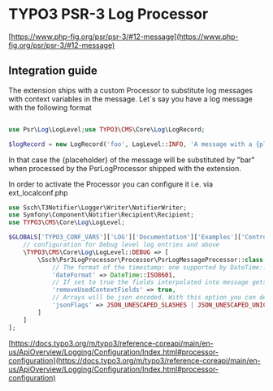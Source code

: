 # TYPO3 PSR-3 Log Processor
[https://www.php-fig.org/psr/psr-3/#12-message](https://www.php-fig.org/psr/psr-3/#12-message)

## Integration guide
The extension ships with a custom Processor to substitute log messages with context variables in the message.
Let´s say you have a log message with the following format

```php

use Psr\Log\LogLevel;use TYPO3\CMS\Core\Log\LogRecord;

$logRecord = new LogRecord('foo', LogLevel::INFO, 'A message with a {placeholder}', ['placeholder' => 'bar']);

```
In that case the {placeholder} of the message will be substituted by "bar" when processed by the PsrLogProcessor shipped with the extension.


In order to activate the Processor you can configure it i.e. via ext_localconf.php

```php
use Ssch\T3Notifier\Logger\Writer\NotifierWriter;
use Symfony\Component\Notifier\Recipient\Recipient;
use TYPO3\CMS\Core\Log\LogLevel;

$GLOBALS['TYPO3_CONF_VARS']['LOG']['Documentation']['Examples']['Controller']['processorConfiguration'] = [
    // configuration for Debug level log entries and above
    \TYPO3\CMS\Core\Log\LogLevel::DEBUG => [
        \Ssch\Psr3LogProcessor\Processor\PsrLogMessageProcessor::class => [
            // The format of the timestamp: one supported by DateTime::format
            'dateFormat' => DateTime::ISO8601,
            // If set to true the fields interpolated into message gets unset
            'removeUsedContextFields' => true,
            // Arrays will be json encoded. With this option you can define how this will happen
            'jsonFlags' => JSON_UNESCAPED_SLASHES | JSON_UNESCAPED_UNICODE
        ]
    ]
];
```
[https://docs.typo3.org/m/typo3/reference-coreapi/main/en-us/ApiOverview/Logging/Configuration/Index.html#processor-configuration](https://docs.typo3.org/m/typo3/reference-coreapi/main/en-us/ApiOverview/Logging/Configuration/Index.html#processor-configuration)
